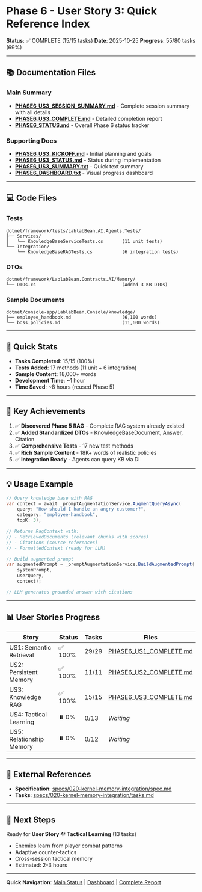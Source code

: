 # Phase 6 - User Story 3: Quick Reference Index

**Status**: ✅ COMPLETE (15/15 tasks)
**Date**: 2025-10-25
**Progress**: 55/80 tasks (69%)

---

## 📚 Documentation Files

### Main Summary

- **[PHASE6_US3_SESSION_SUMMARY.md](PHASE6_US3_SESSION_SUMMARY.md)** - Complete session summary with all details
- **[PHASE6_US3_COMPLETE.md](PHASE6_US3_COMPLETE.md)** - Detailed completion report
- **[PHASE6_STATUS.md](PHASE6_STATUS.md)** - Overall Phase 6 status tracker

### Supporting Docs

- **[PHASE6_US3_KICKOFF.md](PHASE6_US3_KICKOFF.md)** - Initial planning and goals
- **[PHASE6_US3_STATUS.md](PHASE6_US3_STATUS.md)** - Status during implementation
- **[PHASE6_US3_SUMMARY.txt](..\..\PHASE6_US3_SUMMARY.txt)** - Quick text summary
- **[PHASE6_DASHBOARD.txt](..\..\PHASE6_DASHBOARD.txt)** - Visual progress dashboard

---

## 💻 Code Files

### Tests

```
dotnet/framework/tests/LablabBean.AI.Agents.Tests/
├── Services/
│   └── KnowledgeBaseServiceTests.cs       (11 unit tests)
└── Integration/
    └── KnowledgeBaseRAGTests.cs           (6 integration tests)
```

### DTOs

```
dotnet/framework/LablabBean.Contracts.AI/Memory/
└── DTOs.cs                                (Added 3 KB DTOs)
```

### Sample Documents

```
dotnet/console-app/LablabBean.Console/knowledge/
├── employee_handbook.md                   (6,100 words)
└── boss_policies.md                       (11,600 words)
```

---

## 🎯 Quick Stats

- **Tasks Completed**: 15/15 (100%)
- **Tests Added**: 17 methods (11 unit + 6 integration)
- **Sample Content**: 18,000+ words
- **Development Time**: ~1 hour
- **Time Saved**: ~8 hours (reused Phase 5)

---

## 🚀 Key Achievements

1. ✅ **Discovered Phase 5 RAG** - Complete RAG system already existed
2. ✅ **Added Standardized DTOs** - KnowledgeBaseDocument, Answer, Citation
3. ✅ **Comprehensive Tests** - 17 new test methods
4. ✅ **Rich Sample Content** - 18K+ words of realistic policies
5. ✅ **Integration Ready** - Agents can query KB via DI

---

## 💡 Usage Example

```csharp
// Query knowledge base with RAG
var context = await _promptAugmentationService.AugmentQueryAsync(
    query: "How should I handle an angry customer?",
    category: "employee-handbook",
    topK: 3);

// Returns RagContext with:
// - RetrievedDocuments (relevant chunks with scores)
// - Citations (source references)
// - FormattedContext (ready for LLM)

// Build augmented prompt
var augmentedPrompt = _promptAugmentationService.BuildAugmentedPrompt(
    systemPrompt,
    userQuery,
    context);

// LLM generates grounded answer with citations
```

---

## 📊 User Stories Progress

| Story | Status | Tasks | Files |
|-------|--------|-------|-------|
| US1: Semantic Retrieval | ✅ 100% | 29/29 | [PHASE6_US1_COMPLETE.md](PHASE6_US2_T030_T031_COMPLETE.md) |
| US2: Persistent Memory | ✅ 100% | 11/11 | [PHASE6_US2_COMPLETE.md](PHASE6_US2_T037_T040_COMPLETE.md) |
| US3: Knowledge RAG | ✅ 100% | 15/15 | [PHASE6_US3_COMPLETE.md](PHASE6_US3_COMPLETE.md) |
| US4: Tactical Learning | ⏸️ 0% | 0/13 | *Waiting* |
| US5: Relationship Memory | ⏸️ 0% | 0/12 | *Waiting* |

---

## 🔗 External References

- **Specification**: [specs/020-kernel-memory-integration/spec.md](..\..\specs\020-kernel-memory-integration\spec.md)
- **Tasks**: [specs/020-kernel-memory-integration/tasks.md](..\..\specs\020-kernel-memory-integration\tasks.md)

---

## 🎊 Next Steps

Ready for **User Story 4: Tactical Learning** (13 tasks)

- Enemies learn from player combat patterns
- Adaptive counter-tactics
- Cross-session tactical memory
- Estimated: 2-3 hours

---

**Quick Navigation**: [Main Status](PHASE6_STATUS.md) | [Dashboard](..\..\PHASE6_DASHBOARD.txt) | [Complete Report](PHASE6_US3_COMPLETE.md)
